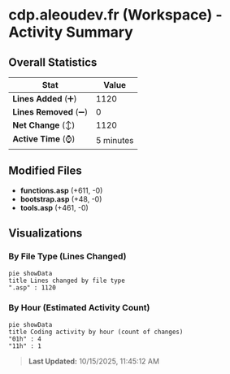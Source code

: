 # cdp.aleoudev.fr (Workspace) - Activity Summary 

## Overall Statistics

| Stat                   | Value                                                             |
| ---------------------- | ----------------------------------------------------------------- |
| **Lines Added** (➕)   | 1120                                          |
| **Lines Removed** (➖) | 0                                        |
| **Net Change** (↕)    | 1120                |
| **Active Time** (⌚)   | 5 minutes |


## Modified Files
- **functions.asp** (+611, -0)
- **bootstrap.asp** (+48, -0)
- **tools.asp** (+461, -0)

## Visualizations

### By File Type (Lines Changed)

```mermaid
pie showData
title Lines changed by file type
".asp" : 1120
```

### By Hour (Estimated Activity Count)

```mermaid
pie showData
title Coding activity by hour (count of changes)
"01h" : 4
"11h" : 1
```


> **Last Updated:** 10/15/2025, 11:45:12 AM